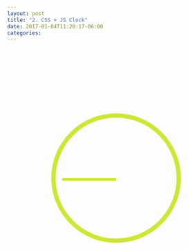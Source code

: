 ```yaml
---
layout: post
title: "2. CSS + JS Clock"
date: 2017-01-04T11:20:17-06:00
categories:
---
```


<style type="text/css" media="screen">
	.clock-container {
		width: 100%;
		height: 600px;
		background-image: url("https://unsplash.it/1200/600");
		background-size: cover;
		position: relative;
	}	
	.clock {
		margin: 0 auto;
		height: 300px;
		width: 300px;
		background-color: transparent;
		border: 10px solid #cce733;
		border-radius: 100%;
		transform: translateY(50%);
		position: relative;
		box-sizing: border-box;
    padding: 15px;
	}
	.hand {
		width: 125px;
		height: 6px;
		background:#cce733;
		border-bottom-left-radius: 5px;
		border-top-left-radius: 5px;
		position: absolute;
		top: 50%;
		transform-origin: 100%;
		transform: rotate(360deg);
		transition: all 0.5s;
		transition-timing-function: cubic-bezier(0, 2.2, 0.58, 1);
	}
</style>

<div class="clock-container">
	<div class="clock">
		<div class="hand hour"></div>
		<div class="hand minute"></div>
		<div class="hand second"></div>
	</div>
</div>

<script>
	const secondHand = document.querySelector(".hand.second");
	const minuteHand = document.querySelector(".hand.minute");
	const hourHand = document.querySelector(".hand.hour");

	function setDate() {
		const date = new Date();

		const seconds = date.getSeconds();
		const minutes = date.getMinutes();
		const hours = date.getHours();

		const time = {
			"seconds": {"time": seconds, "hand": secondHand},
			"minutes": {"time": minutes, "hand": minuteHand},
			"hours":   {"time": hours, "hand": hourHand}
		};
		
		// Write loop to make more efficient.
		for (let key in time) {
			if (time.hasOwnProperty(key)) {

				let prop = time[key];
    		let degrees = ((prop.time / 60) * 360) + 90;
    		let transform = `rotate(${degrees}deg)`;
    		prop.hand.style.transform = transform;
    		
    		// Set duration to 0 if passing over the top.
    		let duration = (degrees == 90) ? "0s" : "0.5s";
    		prop.hand.style.transitionDuration = duration;
    		
  		}
		}
	}
	
	setInterval(setDate, 1000);
</script>
